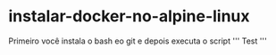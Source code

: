 # instalar-docker-no-alpine-linux
Primeiro você instala o bash eo git e depois executa o script
'''
Test
'''
